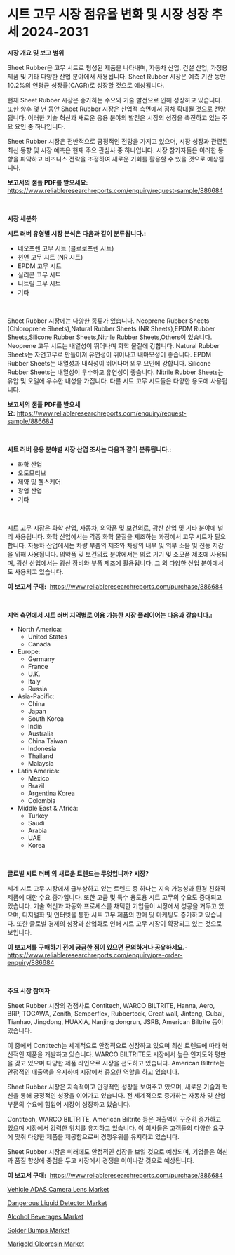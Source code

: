 <p><h1>시트 고무 시장 점유율 변화 및 시장 성장 추세 2024-2031</h1></p><p><strong>시장 개요 및 보고 범위</strong></p>
<p><p>Sheet Rubber은 고무 시트로 형성된 제품을 나타내며, 자동차 산업, 건설 산업, 가정용 제품 및 기타 다양한 산업 분야에서 사용됩니다. Sheet Rubber 시장은 예측 기간 동안 10.2%의 연평균 성장률(CAGR)로 성장할 것으로 예상됩니다. </p><p>현재 Sheet Rubber 시장은 증가하는 수요와 기술 발전으로 인해 성장하고 있습니다. 또한 향후 몇 년 동안 Sheet Rubber 시장은 산업적 측면에서 점차 확대될 것으로 전망됩니다. 이러한 기술 혁신과 새로운 응용 분야의 발전은 시장의 성장을 촉진하고 있는 주요 요인 중 하나입니다.</p><p>Sheet Rubber 시장은 전반적으로 긍정적인 전망을 가지고 있으며, 시장 성장과 관련된 최신 동향 및 시장 예측은 현재 주요 관심사 중 하나입니다. 시장 참가자들은 이러한 동향을 파악하고 비즈니스 전략을 조정하여 새로운 기회를 활용할 수 있을 것으로 예상됩니다.</p></p>
<p><strong>보고서의 샘플 PDF를 받으세요:</strong> <a href="https://www.reliableresearchreports.com/enquiry/request-sample/886684">https://www.reliableresearchreports.com/enquiry/request-sample/886684</a></p>
<p>&nbsp;</p>
<p><strong>시장 세분화</strong></p>
<p><strong>시트 러버 유형별 시장 분석은 다음과 같이 분류됩니다.:</strong></p>
<p><ul><li>네오프렌 고무 시트 (클로로프렌 시트)</li><li>천연 고무 시트 (NR 시트)</li><li>EPDM 고무 시트</li><li>실리콘 고무 시트</li><li>니트릴 고무 시트</li><li>기타</li></ul></p>
<p>&nbsp;</p>
<p><p>Sheet Rubber 시장에는 다양한 종류가 있습니다. Neoprene Rubber Sheets (Chloroprene Sheets),Natural Rubber Sheets (NR Sheets),EPDM Rubber Sheets,Silicone Rubber Sheets,Nitrile Rubber Sheets,Others이 있습니다. Neoprene 고무 시트는 내열성이 뛰어나며 화학 물질에 강합니다. Natural Rubber Sheets는 자연고무로 만들어져 유연성이 뛰어나고 내마모성이 좋습니다. EPDM Rubber Sheets는 내열성과 내식성이 뛰어나며 외부 요인에 강합니다. Silicone Rubber Sheets는 내열성이 우수하고 유연성이 좋습니다. Nitrile Rubber Sheets는 유압 및 오일에 우수한 내성을 가집니다. 다른 시트 고무 시트들은 다양한 용도에 사용됩니다.</p></p>
<p><strong>보고서의 샘플 PDF를 받으세요:</strong>&nbsp;<a href="https://www.reliableresearchreports.com/enquiry/request-sample/886684">https://www.reliableresearchreports.com/enquiry/request-sample/886684</a></p>
<p>&nbsp;</p>
<p><strong> 시트 러버 응용 분야별 시장 산업 조사는 다음과 같이 분류됩니다.:</strong></p>
<p><ul><li>화학 산업</li><li>오토모티브</li><li>제약 및 헬스케어</li><li>광업 산업</li><li>기타</li></ul></p>
<p>&nbsp;</p>
<p><p>시트 고무 시장은 화학 산업, 자동차, 의약품 및 보건의료, 광산 산업 및 기타 분야에 널리 사용됩니다. 화학 산업에서는 각종 화학 물질을 제조하는 과정에서 고무 시트가 필요합니다. 자동차 산업에서는 차량 부품의 제조와 차량의 내부 및 외부 소음 및 진동 저감을 위해 사용됩니다. 의약품 및 보건의료 분야에서는 의료 기기 및 소모품 제조에 사용되며, 광산 산업에서는 광산 장비와 부품 제조에 활용됩니다. 그 외 다양한 산업 분야에서도 사용되고 있습니다.</p></p>
<p><strong>이 보고서 구매:</strong>&nbsp; <a href="https://www.reliableresearchreports.com/purchase/886684">https://www.reliableresearchreports.com/purchase/886684</a></p>
<p>&nbsp;</p>
<p><strong>지역 측면에서 시트 러버 지역별로 이용 가능한 시장 플레이어는 다음과 같습니다.:</strong></p>
<p><ul>
    <li>
        North America:
        <ul>
            <li>United States</li>
            <li>Canada</li>
        </ul>
    </li>
    <li>
        Europe:
        <ul>
            <li>Germany</li>
            <li>France</li>
            <li>U.K.</li>
            <li>Italy</li>
            <li>Russia</li>
        </ul>
    </li>
    <li>
        Asia-Pacific:
        <ul>
            <li>China</li>
            <li>Japan</li>
            <li>South Korea</li>
            <li>India</li>
            <li>Australia</li>
            <li>China Taiwan</li>
            <li>Indonesia</li>
            <li>Thailand</li>
            <li>Malaysia</li>
        </ul>
    </li>
    <li>
        Latin America:
        <ul>
            <li>Mexico</li>
            <li>Brazil</li>
            <li>Argentina Korea</li>
            <li>Colombia</li>
        </ul>
    </li>
    <li>
        Middle East & Africa:
        <ul>
            <li>Turkey</li>
            <li>Saudi</li>
            <li>Arabia</li>
            <li>UAE</li>
            <li>Korea</li>
        </ul>
    </li>
    </ul></p>
<p>&nbsp;</p>
<p><strong>글로벌 시트 러버 의 새로운 트렌드는 무엇입니까? 시장?</strong></p>
<p><p>세계 시트 고무 시장에서 급부상하고 있는 트렌드 중 하나는 지속 가능성과 환경 친화적 제품에 대한 수요 증가입니다. 또한 고급 및 특수 용도용 시트 고무의 수요도 증대되고 있습니다. 기술 혁신과 자동화 프로세스를 채택한 기업들이 시장에서 성공을 거두고 있으며, 디지털화 및 인터넷을 통한 시트 고무 제품의 판매 및 마케팅도 증가하고 있습니다. 또한 글로벌 경제의 성장과 산업화로 인해 시트 고무 시장이 확장되고 있는 것으로 보입니다.</p></p>
<p><strong>이 보고서를 구매하기 전에 궁금한 점이 있으면 문의하거나 공유하세요.</strong>- <a href="https://www.reliableresearchreports.com/enquiry/pre-order-enquiry/886684">https://www.reliableresearchreports.com/enquiry/pre-order-enquiry/886684</a></p>
<p>&nbsp;</p>
<p><strong>주요 시장 참여자</strong></p>
<p><p>Sheet Rubber 시장의 경쟁사로 Contitech, WARCO BILTRITE, Hanna, Aero, BRP, TOGAWA, Zenith, Semperflex, Rubberteck, Great wall, Jinteng, Gubai, Tianhao, Jingdong, HUAXIA, Nanjing dongrun, JSRB, American Biltrite 등이 있습니다. </p><p>이 중에서 Contitech는 세계적으로 안정적으로 성장하고 있으며 최신 트렌드에 따라 혁신적인 제품을 개발하고 있습니다. WARCO BILTRITE도 시장에서 높은 인지도와 평판을 갖고 있으며 다양한 제품 라인으로 시장을 선도하고 있습니다. American Biltrite는 안정적인 매출액을 유지하며 시장에서 중요한 역할을 하고 있습니다.</p><p>Sheet Rubber 시장은 지속적이고 안정적인 성장을 보여주고 있으며, 새로운 기술과 혁신을 통해 긍정적인 성장을 이어가고 있습니다. 전 세계적으로 증가하는 자동차 및 산업 부문의 수요에 힘입어 시장이 성장하고 있습니다.</p><p>Contitech, WARCO BILTRITE, American Biltrite 등은 매출액이 꾸준히 증가하고 있으며 시장에서 강력한 위치를 유지하고 있습니다. 이 회사들은 고객들의 다양한 요구에 맞춰 다양한 제품을 제공함으로써 경쟁우위를 유지하고 있습니다.</p><p>Sheet Rubber 시장은 미래에도 안정적인 성장을 보일 것으로 예상되며, 기업들은 혁신과 품질 향상에 중점을 두고 시장에서 경쟁을 이어나갈 것으로 예상됩니다.</p></p>
<p><strong>이 보고서 구매:</strong>&nbsp;&nbsp;<a href="https://www.reliableresearchreports.com/purchase/886684">https://www.reliableresearchreports.com/purchase/886684</a></p>
<p><p><a href="https://issuu.com/reportprime-2/docs/vehicle-adas-camera-lens-market-size-2030.pptx">Vehicle ADAS Camera Lens Market</a></p><p><a href="https://view.publitas.com/reportprime-1/dangerous-liquid-detector-market-insights-market-players-and-forecast-till-2031/">Dangerous Liquid Detector Market</a></p><p><a href="https://github.com/castoriffic/Market-Research-Report-List-4/blob/main/alcohol-beverages-market.md">Alcohol Beverages Market</a></p><p><a href="https://sulfuric-clavicle-d39.notion.site/Solder-Bumps-Market-Size-2024-2031-Global-Industrial-Analysis-Key-Geographical-Regions-Market-Sh-05107cdf1e57412d913cbb2eb4892897">Solder Bumps Market</a></p><p><a href="https://github.com/yoshih12/Market-Research-Report-List-2/blob/main/marigold-oleoresin-market.md">Marigold Oleoresin Market</a></p></p>
